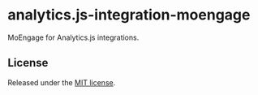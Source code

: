 # analytics.js-integration-moengage

MoEngage for Analytics.js integrations.

## License

Released under the [MIT license](LICENSE).
